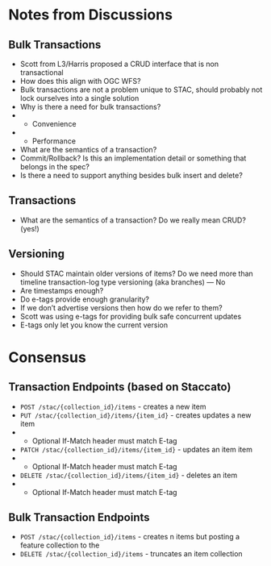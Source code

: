 # Notes from Discussions

## Bulk Transactions
- Scott from L3/Harris proposed a CRUD interface that is non transactional
- How does this align with OGC WFS?
- Bulk transactions are not a problem unique to STAC, should probably not lock ourselves into a single solution
- Why is there a need for bulk transactions? 
- - Convenience
- - Performance 
- What are the semantics of a transaction? 
- Commit/Rollback? Is this an implementation detail or something that belongs in the spec?
- Is there a need to support anything besides bulk insert and delete?

## Transactions
- What are the semantics of a transaction? Do we really mean CRUD? (yes!) 

## Versioning
- Should STAC maintain older versions of items? Do we need more than timeline transaction-log type versioning (aka branches) — No
- Are timestamps enough?
- Do e-tags provide enough granularity?
- If we don’t advertise versions then how do we refer to them?
- Scott was using e-tags for providing bulk safe concurrent updates
- E-tags only let you know the current version

# Consensus 
## Transaction Endpoints (based on Staccato)
- `POST /stac/{collection_id}/items` - creates a new item
- `PUT /stac/{collection_id}/items/{item_id}` - creates updates a new item
- - Optional If-Match header must match E-tag
- `PATCH /stac/{collection_id}/items/{item_id}` - updates an item item
- - Optional If-Match header must match E-tag
- `DELETE /stac/{collection_id}/items/{item_id}` - deletes an item
- - Optional If-Match header must match E-tag

## Bulk Transaction Endpoints
- `POST /stac/{collection_id}/items` - creates n items but posting a feature collection to the 
- `DELETE /stac/{collection_id}/items` - truncates an item collection
